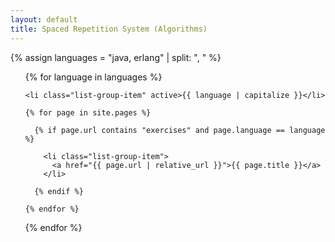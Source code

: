 ```yaml
---
layout: default
title: Spaced Repetition System (Algorithms)
---
```


{% assign languages = "java, erlang" | split: ", " %}

<ul class="list-group">

  {% for language in languages %}

    <li class="list-group-item" active>{{ language | capitalize }}</li>

    {% for page in site.pages %}

      {% if page.url contains "exercises" and page.language == language %}

        <li class="list-group-item">
          <a href="{{ page.url | relative_url }}">{{ page.title }}</a>
        </li>

      {% endif %}

    {% endfor %}

  {% endfor %}

</ul>
